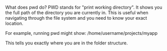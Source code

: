 What does pwd do?
PWD stands for "print working directory". It shows you the full path of the directory you are currently in. This is useful when navigating through the file system and you need to know your exact location.

For example, running pwd might show: /home/username/projects/myapp

This tells you exactly where you are in the folder structure.